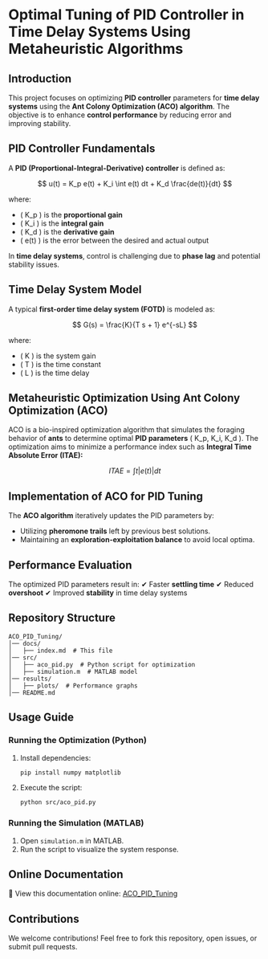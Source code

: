 # **Optimal Tuning of PID Controller in Time Delay Systems Using Metaheuristic Algorithms**

## **Introduction**
This project focuses on optimizing **PID controller** parameters for **time delay systems** using the **Ant Colony Optimization (ACO) algorithm**. The objective is to enhance **control performance** by reducing error and improving stability.

## **PID Controller Fundamentals**
A **PID (Proportional-Integral-Derivative) controller** is defined as:

$$ u(t) = K_p e(t) + K_i \int e(t) dt + K_d \frac{de(t)}{dt} $$

where:
- \( K_p \) is the **proportional gain**
- \( K_i \) is the **integral gain**
- \( K_d \) is the **derivative gain**
- \( e(t) \) is the error between the desired and actual output

In **time delay systems**, control is challenging due to **phase lag** and potential stability issues.

## **Time Delay System Model**
A typical **first-order time delay system (FOTD)** is modeled as:

$$ G(s) = \frac{K}{T s + 1} e^{-sL} $$

where:
- \( K \) is the system gain
- \( T \) is the time constant
- \( L \) is the time delay

## **Metaheuristic Optimization Using Ant Colony Optimization (ACO)**
ACO is a bio-inspired optimization algorithm that simulates the foraging behavior of **ants** to determine optimal **PID parameters** \( K_p, K_i, K_d \). The optimization aims to minimize a performance index such as **Integral Time Absolute Error (ITAE):**

$$ ITAE = \int t |e(t)| dt $$

## **Implementation of ACO for PID Tuning**
The **ACO algorithm** iteratively updates the PID parameters by:
- Utilizing **pheromone trails** left by previous best solutions.
- Maintaining an **exploration-exploitation balance** to avoid local optima.

## **Performance Evaluation**
The optimized PID parameters result in:
✔ Faster **settling time**
✔ Reduced **overshoot**
✔ Improved **stability** in time delay systems

## **Repository Structure**
```
ACO_PID_Tuning/
│── docs/
│   ├── index.md  # This file
│── src/
│   ├── aco_pid.py  # Python script for optimization
│   ├── simulation.m  # MATLAB model
│── results/
│   ├── plots/  # Performance graphs
│── README.md
```

## **Usage Guide**
### **Running the Optimization (Python)**
1. Install dependencies:
   ```bash
   pip install numpy matplotlib
   ```
2. Execute the script:
   ```bash
   python src/aco_pid.py
   ```

### **Running the Simulation (MATLAB)**
1. Open `simulation.m` in MATLAB.
2. Run the script to visualize the system response.

## **Online Documentation**
📌 View this documentation online: [ACO_PID_Tuning](https://emaaaad.github.io/ACO_PID_Tuning/)

## **Contributions**
We welcome contributions! Feel free to fork this repository, open issues, or submit pull requests.
